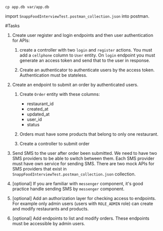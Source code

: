 ```
cp app.db var/app.db
```

import `SnappFoodInterviewTest.postman_collection.json` into postman.

#Tasks

1.  Create user register and login endpoints and then user authentication for APIs:

    1.  create a controller with two `login` and `register` actions. You must add a `cellphone` column to `User` entity.
        On `login` endpoint you must generate an access token and send that to the user in response.

    2.  Create an authenticator to authenticate users by the access token. Authentication must be stateless.
   
2.  Create an endpoint to submit an order by authenticated users.

    1.  Create `Order` entity with these columns:

        * restaurant_id
        * created_at
        * updated_at
        * user_id
        * status

    2.  Orders must have some products that belong to only one restaurant.

    3.  Create a controller to submit order
        
3.  Send SMS to the user after order been submitted. We need to have two SMS providers to be able to switch between
    them. Each SMS provider must have own service for sending SMS. There are two mock APIs for SMS providers that exist
    in `SnappFoodInterviewTest.postman_collection.json` collection.

4.  [optional] If you are familiar with `messenger` component, it's good practice handle sending SMS by `messenger`
    component.

5.  [optional] Add an authorization layer for checking access to endpoints. For example only admin users (users with 
    `ROLE_ADMIN` role) can create and modify restaurants and products.
    
6.  [optional] Add endpoints to list and modify orders. These endpoints must be accessible by admin users.
